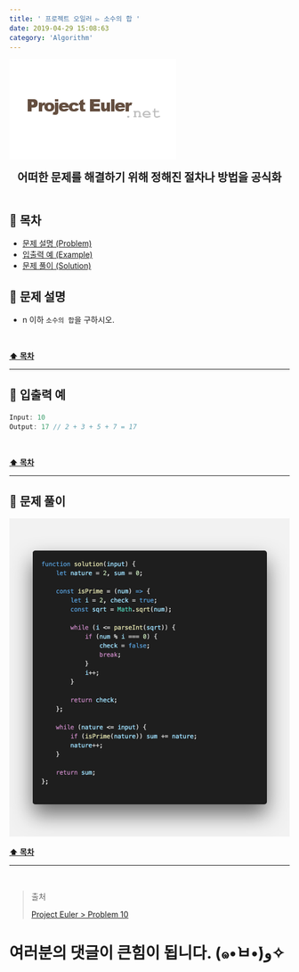```yaml
---
title: ' 프로젝트 오일러 ▻ 소수의 합 '
date: 2019-04-29 15:08:63
category: 'Algorithm'
---
```


![](./images/logo.png)

<center><strong style="font-size: 20px;">어떠한 문제를 해결하기 위해 정해진 절차나 방법을 공식화</strong></center>

<br />

## **💎 목차**

- [문제 설명 (Problem)](#-문제-설명)
- [입출력 예 (Example)](#-입출력-예)
- [문제 풀이 (Solution)](#-문제-풀이)

## **📕 문제 설명**

- n 이하 `소수의 합`을 구하시오.

<br />

**[⬆ 목차](#-목차)**

---

## **📙 입출력 예**

```js
Input: 10
Output: 17 // 2 + 3 + 5 + 7 = 17
```

<br />

**[⬆ 목차](#-목차)**

---

## **📘 문제 풀이**

![](./images/solution.10.png)
<br />

**[⬆ 목차](#-목차)**

---

<br />

> 출처
>
> <a href="http://euler.synap.co.kr/prob_detail.php?id=10" target="_blank">Project Euler > Problem 10</a>

# 여러분의 댓글이 큰힘이 됩니다. (๑•̀ㅂ•́)و✧
